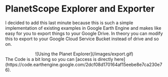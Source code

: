 # PlanetScope Explorer and Exporter

I decided to add this last minute because this is such a simple implementation of existing examples in Google Earth Engine and makes like easy for you to export things to your Google Drive. In theory you can modify this to export to your Google Cloud Service Bucket instead of drive and so on.

<center>![Using the Planet Explorer](/images/export.gif)</center>
The Code is a bit long so you can [access is directly here](https://code.earthengine.google.com/2dcf08d170164af15eebe8e7ca230e76).

